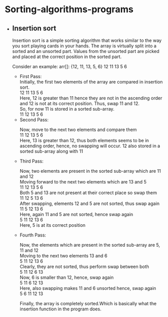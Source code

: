 <h1> Sorting-algorithms-programs</h1>
<ul>
<li><h2>Insertion sort</h2>
  <p>
Insertion sort is a simple sorting algorithm that works similar to the way you sort playing cards in your hands. The array is virtually split into a sorted and an unsorted part. Values from the unsorted part are picked and placed at the correct position in the sorted part.</br>
  
Consider an example: arr[]: {12, 11, 13, 5, 6}
   12   	   11   	   13   	   5   	   6   
   <ul>
<li>First Pass:</br>
Initially, the first two elements of the array are compared in insertion sort.</br>
   12   	   11   	   13   	   5   	   6   </br>
Here, 12 is greater than 11 hence they are not in the ascending order and 12 is not at its correct position. Thus, swap 11 and 12.</br>
So, for now 11 is stored in a sorted sub-array.</br>
   11   	   12   	   13   	   5   	   6   </br>
</li>
     <li>
Second Pass:</br>

 Now, move to the next two elements and compare them</br>
   11   	   12   	   13   	   5   	   6   </br>
Here, 13 is greater than 12, thus both elements seems to be in ascending order, hence, no swapping will occur. 12 also stored in a sorted sub-array along with 11</br>
</li>
<li>
Third Pass:</br>

Now, two elements are present in the sorted sub-array which are 11 and 12</br>
Moving forward to the next two elements which are 13 and 5</br>
   11   	   12   	   13   	   5   	   6   </br>
Both 5 and 13 are not present at their correct place so swap them</br>
   11   	   12   	   5   	   13   	   6</br>
After swapping, elements 12 and 5 are not sorted, thus swap again</br>
   11   	   5   	   12   	   13   	   6   </br>
Here, again 11 and 5 are not sorted, hence swap again</br>
   5   	   11   	   12   	   13   	   6   </br>
Here, 5 is at its correct position</br>
</li>
<li>
Fourth Pass:</br>

Now, the elements which are present in the sorted sub-array are 5, 11 and 12</br>
Moving to the next two elements 13 and 6</br>
   5   	   11   	   12   	   13   	   6   </br>
Clearly, they are not sorted, thus perform swap between both</br>
   5   	   11   	   12   	   6   	   13   </br>
Now, 6 is smaller than 12, hence, swap again</br>
   5   	   11   	   6   	   12   	   13   </br>
Here, also swapping makes 11 and 6 unsorted hence, swap again</br>
   5   	   6   	   11   	   12   	   13   </br>
   </li>
Finally, the array is completely sorted.Which is basically what the insertion function in the program does.

</ul>
</p>




</li>












  
</ul>
